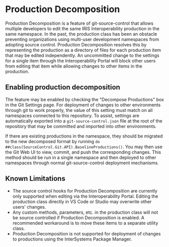 # Production Decomposition
Production Decomposition is a feature of git-source-control that allows multiple developers to edit the same IRIS Interoperability production in the same namespace. In the past, the production class has been an obstacle preventing organizations using multi-user development namespaces from adopting source control. Production Decomposition resolves this by representing the production as a directory of files for each production item that may be edited independently. An uncommitted change to the settings for a single item through the Interoperability Portal will block other users from editing that item while allowing changes to other items in the production.

## Enabling production decomposition
The feature may be enabled by checking the "Decompose Productions" box in the Git Settings page. For deployment of changes to other environments through git to work properly, the value of this setting must match on all namespaces connected to this repository. To assist, settings are automatically exported into a `git-source-control.json` file at the root of the repository that may be committed and imported into other environments.

If there are existing productions in the namespace, they should be migrated to the new decomposed format by running `do ##class(SourceControl.Git.API).BaselineProductions()`. You may then use the Git Web UI to view, commit, and push the corresponding changes. This method should be run in a single namespace and then deployed to other namespaces through normal git-source-control deployment mechanisms.

## Known Limitations
- The source control hooks for Production Decomposition are currently only supported when editing via the Interoperability Portal. Editing the production class directly in VS Code or Studio may overwrite other users' changes.
- Any custom methods, parameters, etc. in the production class will not be source controlled if Production Decomposition is enabled. A recommended workaround is to move these items to a separate utility class.
- Production Decomposition is not supported for deployment of changes to productions using the InterSystems Package Manager.
